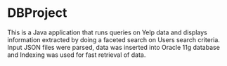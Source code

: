 # DBProject
This is a Java application that runs queries on Yelp data and displays
information extracted by doing a faceted search on Users search criteria. Input JSON files were parsed,
data was inserted into Oracle 11g database and Indexing was used for fast retrieval of data.
